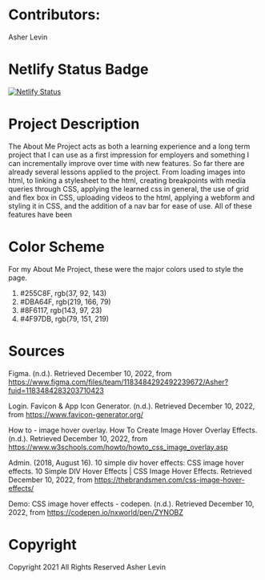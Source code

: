 # Contributors: 

Asher Levin

# Netlify Status Badge

[![Netlify Status](https://api.netlify.com/api/v1/badges/2090fc8f-c4fe-46dc-a1f8-f1d2f3a347d6/deploy-status)](https://app.netlify.com/sites/about-me-asher700/deploys)

# Project Description
The About Me Project acts as both a learning experience and a long term project that I can use as a first impression for employers and something I can incrementally improve over time with new features. So far there are already several lessons applied to the project. From loading images into html, to linking a stylesheet to the html, creating breakpoints with media queries through CSS, applying the learned css in general, the use of grid and flex box in CSS, uploading videos to the html, applying a webform and styling it in CSS, and the addition of a nav bar for ease of use. All of these features have been 

# Color Scheme
For my About Me Project, these were the major colors used to style the page. 

1. #255C8F, rgb(37, 92, 143)
2. #DBA64F, rgb(219, 166, 79)
3. #8F6117, rgb(143, 97, 23)
4. #4F97DB, rgb(79, 151, 219)

# Sources

Figma. (n.d.). Retrieved December 10, 2022, from 
https://www.figma.com/files/team/1183484292492239672/Asher?fuid=1183484283203710423 

Login. Favicon &amp; App Icon Generator. (n.d.). Retrieved December 10, 2022, 
from https://www.favicon-generator.org/ 

How to - image hover overlay. How To Create Image Hover Overlay Effects. (n.d.).
Retrieved December 10, 2022, from https://www.w3schools.com/howto/howto_css_image_overlay.asp 

Admin. (2018, August 16). 10 simple div hover effects: CSS image hover effects. 10 Simple DIV Hover Effects | CSS Image Hover Effects. 
Retrieved December 10, 2022, from https://thebrandsmen.com/css-image-hover-effects/ 

Demo: CSS image hover effects - codepen. (n.d.). Retrieved December 10, 2022, from https://codepen.io/nxworld/pen/ZYNOBZ 

# Copyright

Copyright 2021 All Rights Reserved Asher Levin 
